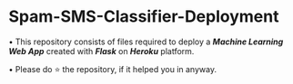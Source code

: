 # Spam-SMS-Classifier-Deployment

• This repository consists of files required to deploy a ___Machine Learning Web App___ created with ___Flask___ on ___Heroku___ platform.



• Please do ⭐ the repository, if it helped you in anyway.
